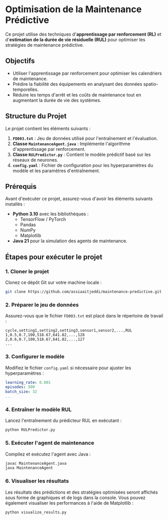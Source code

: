 # Optimisation de la Maintenance Prédictive

Ce projet utilise des techniques d'**apprentissage par renforcement (RL)** et d'**estimation de la durée de vie résiduelle (RUL)** pour optimiser les stratégies de maintenance prédictive.

## Objectifs

- Utiliser l'apprentissage par renforcement pour optimiser les calendriers de maintenance.  
- Prédire la fiabilité des équipements en analysant des données spatio-temporelles.  
- Réduire les temps d'arrêt et les coûts de maintenance tout en augmentant la durée de vie des systèmes.

## Structure du Projet

Le projet contient les éléments suivants :  

1. **`FD003.txt`** : Jeu de données utilisé pour l'entraînement et l'évaluation.  
2. **Classe `MaintenanceAgent.java`** : Implémente l'algorithme d'apprentissage par renforcement.  
3. **Classe `RULPredictor.py`** : Contient le modèle prédictif basé sur les réseaux de neurones.  
4. **`config.yaml`** : Fichier de configuration pour les hyperparamètres du modèle et les paramètres d'entraînement.

## Prérequis

Avant d'exécuter ce projet, assurez-vous d'avoir les éléments suivants installés :  

- **Python 3.10** avec les bibliothèques :  
  - TensorFlow / PyTorch  
  - Pandas  
  - NumPy  
  - Matplotlib  
- **Java 21** pour la simulation des agents de maintenance.

## Étapes pour exécuter le projet

### 1. Cloner le projet

Clonez ce dépôt Git sur votre machine locale :  
```bash  
git clone https://github.com/assiaaitjeddi/maintenance-predictive.git
```

### 2. Préparer le jeu de données

Assurez-vous que le fichier `FD003.txt` est placé dans le répertoire de travail :  
```plaintext
cycle,setting1,setting2,setting3,sensor1,sensor2,...,RUL
1,0.5,0.7,100,518.67,641.82,...,128
2,0.6,0.7,100,518.67,641.82,...,127
...
```

### 3. Configurer le modèle

Modifiez le fichier `config.yaml` si nécessaire pour ajuster les hyperparamètres :  
```yaml
learning_rate: 0.001
episodes: 500
batch_size: 32
...
```

### 4. Entraîner le modèle RUL

Lancez l'entraînement du prédicteur RUL en exécutant :  
```bash
python RULPredictor.py
```

### 5. Exécuter l'agent de maintenance

Compilez et exécutez l'agent avec Java :  
```bash
javac MaintenanceAgent.java
java MaintenanceAgent
```

### 6. Visualiser les résultats

Les résultats des prédictions et des stratégies optimisées seront affichés sous forme de graphiques et de logs dans la console. Vous pouvez également visualiser les performances à l'aide de Matplotlib :  
```bash
python visualize_results.py
